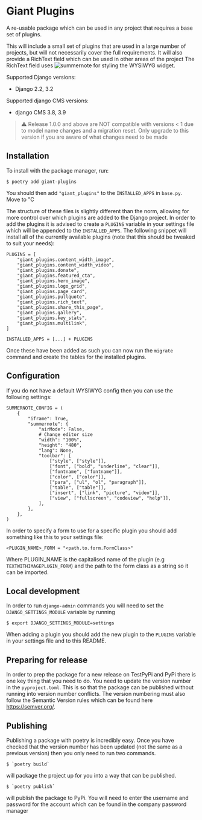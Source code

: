 # Giant Plugins

A re-usable package which can be used in any project that requires a base set of plugins. 

This will include a small set of plugins that are used in a large number of projects, but will not necessarily cover the full requirements. It will also provide a RichText field which can be used in other areas of the project
The RichText field uses ![summernote](https://github.com/summernote/summernote/) for styling the WYSIWYG widget.


Supported Django versions:

- Django 2.2, 3.2

Supported django CMS versions:

- django CMS 3.8, 3.9

> &#x26a0;&#xfe0f; Release 1.0.0 and above are NOT compatible with
> versions < 1 due to model name changes and a migration reset. Only upgrade to
> this version if you are aware of what changes need to be made

## Installation

To install with the package manager, run:

    $ poetry add giant-plugins

You should then add `"giant_plugins"` to the `INSTALLED_APPS` in `base.py`. Move to "C 

The structure of these files is slightly different than the norm, allowing for more control
over which plugins are added to the Django project. In order to add the plugins it is
advised to create a `PLUGINS` variable in your settings file which will be appended to the
`INSTALLED_APPS`. The following snippet will install all of the currently available plugins (note that this should be tweaked to suit your needs):

```
PLUGINS = [
    "giant_plugins.content_width_image",
    "giant_plugins.content_width_video",
    "giant_plugins.donate",
    "giant_plugins.featured_cta",
    "giant_plugins.hero_image",
    "giant_plugins.logo_grid",
    "giant_plugins.page_card",
    "giant_plugins.pullquote",
    "giant_plugins.rich_text",
    "giant_plugins.share_this_page",
    "giant_plugins.gallery",
    "giant_plugins.key_stats",
    "giant_plugins.multilink",
]

INSTALLED_APPS = [...] + PLUGINS
```
Once these have been added as such you can now run the `migrate` command and create the tables for the
installed plugins.

## Configuration

If you do not have a default WYSIWYG config then you can use the following settings:

```
SUMMERNOTE_CONFIG = (
    {
        "iframe": True,
        "summernote": {
            "airMode": False,
            # Change editor size
            "width": "100%",
            "height": "480",
            "lang": None,
            "toolbar": [
                ["style", ["style"]],
                ["font", ["bold", "underline", "clear"]],
                ["fontname", ["fontname"]],
                ["color", ["color"]],
                ["para", ["ul", "ol", "paragraph"]],
                ["table", ["table"]],
                ["insert", ["link", "picture", "video"]],
                ["view", ["fullscreen", "codeview", "help"]],
            ],
        },
    },
)

```

In order to specify a form to use for a specific plugin you should add something like this to your settings file:

```
<PLUGIN_NAME>_FORM = "<path.to.form.FormClass>"
```

Where PLUGIN_NAME is the capitalised name of the plugin (e.g `TEXTWITHIMAGEPLUGIN_FORM`) and the path to the form class as a string so it can be imported.

## Local development

In order to run `django-admin` commands you will need to set the `DJANGO_SETTINGS_MODULE` variable by running

    $ export DJANGO_SETTINGS_MODULE=settings

When adding a plugin you should add the new plugin to the `PLUGINS` variable in your settings file
and to this README.



 ## Preparing for release
 
 In order to prep the package for a new release on TestPyPi and PyPi there is one key thing that you need to do. You need to update the version number in the `pyproject.toml`.
 This is so that the package can be published without running into version number conflicts. The version numbering must also follow the Semantic Version rules which can be found here https://semver.org/.
 
 
 ## Publishing
 
 Publishing a package with poetry is incredibly easy. Once you have checked that the version number has been updated (not the same as a previous version) then you only need to run two commands.
 
    $ `poetry build` 

will package the project up for you into a way that can be published.
 
    $ `poetry publish`

will publish the package to PyPi. You will need to enter the username and password for the account which can be found in the company password manager
